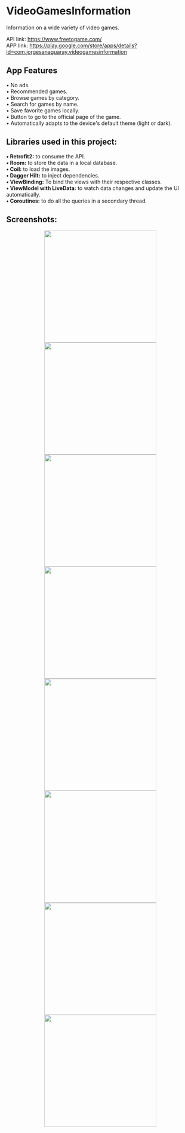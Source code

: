 # VideoGamesInformation
Information on a wide variety of video games.

API link: https://www.freetogame.com/
<br>
APP link: https://play.google.com/store/apps/details?id=com.jorgesanaguaray.videogamesinformation

<h2>App Features</h2>
• No ads.
<br>
• Recommended games.
<br>
• Browse games by category.
<br>
• Search for games by name.
<br>
• Save favorite games locally.
<br>
• Button to go to the official page of the game.
<br>
• Automatically adapts to the device's default theme (light or dark).

<h2>Libraries used in this project:</h2>
<b>• Retrofit2:</b> to consume the API.
<br>
<b>• Room:</b> to store the data in a local database.
<br>
<b>• Coil:</b> to load the images.
<br>
<b>• Dagger Hilt:</b> to inject dependencies.
<br>
<b>• ViewBinding:</b> To bind the views with their respective classes.
<br>
<b>• ViewModel with LiveData:</b> to watch data changes and update the UI automatically.
<br>
<b>• Coroutines:</b> to do all the queries in a secondary thread.

<h2>Screenshots:</h2>
<div align="center">
    <img src="https://pbs.twimg.com/media/Fg-ekNKWYAAkmsO?format=jpg&name=4096x4096" width="300px"</img> 
    <img src="https://pbs.twimg.com/media/Fg-ekMIXkAECqCi?format=jpg&name=4096x4096" width="300px"</img> 
    <img src="https://pbs.twimg.com/media/Fg-ekN-XkAIVSbb?format=jpg&name=4096x4096" width="300px"</img> 
</div>

<div align="center">
    <img src="https://pbs.twimg.com/media/Fg-ekM8WQAMQuON?format=jpg&name=4096x4096" width="300px"</img> 
    <img src="https://pbs.twimg.com/media/Fg-eqCPXkAA6gJm?format=jpg&name=4096x4096" width="300px"</img> 
    <img src="https://pbs.twimg.com/media/Fg-eqBbWYAAlLQ9?format=jpg&name=4096x4096" width="300px"</img> 
</div>

<div align="center">
    <img src="https://pbs.twimg.com/media/Fg-eqB7XkAA2M2p?format=jpg&name=4096x4096" width="300px"</img> 
    <img src="https://pbs.twimg.com/media/Fg-eqD1WQAAc8cW?format=jpg&name=4096x4096" width="300px"</img> 
</div>
